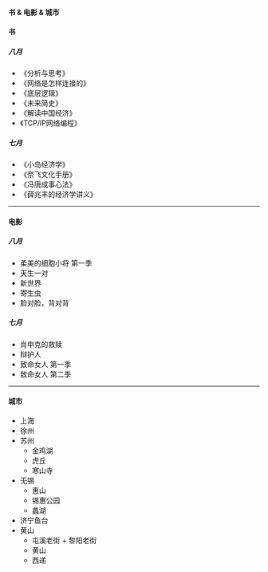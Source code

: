#### 书 & 电影 & 城市

#### 书

##### 八月

- 《分析与思考》
- 《网络是怎样连接的》
- 《底层逻辑》
- 《未来简史》
- 《解读中国经济》
- 《TCP/IP网络编程》

##### 七月

- 《小岛经济学》
- 《奈飞文化手册》
- 《冯唐成事心法》
- 《薛兆丰的经济学讲义》

------

#### 电影

##### 八月

- 柔美的细胞小将 第一季
- 天生一对
- 新世界
- 寄生虫
- 脸对脸，背对背

##### 七月

- 肖申克的救赎
- 辩护人
- 致命女人 第一季
- 致命女人 第二季

------

#### 城市

- 上海
- 徐州
- 苏州
  - 金鸡湖
  - 虎丘
  - 寒山寺
- 无锡
  - 惠山
  - 锡惠公园
  - 蠡湖
- 济宁鱼台
- 黄山
  - 屯溪老街 + 黎阳老街
  - 黄山
  - 西递

